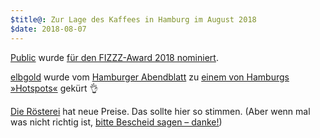 ```yaml
---
$title@: Zur Lage des Kaffees in Hamburg im August 2018
$date: 2018-08-07
---
```


[Public]([url('/content/cafes/public.md')]) wurde [für den FIZZZ-Award 2018 nominiert](https://www.facebook.com/publiccoffeeroasters/photos/a.389606667816787.1073741830.389370594507061/1575447175899391/?type=3&theater).

[elbgold]([url('/content/cafes/elbgold.md')]) wurde vom [Hamburger Abendblatt](https://www.abendblatt.de/) zu [einem von Hamburgs »Hotspots«](https://www.facebook.com/elbgold/posts/10155315093151090) gekürt 👌

[Die Rösterei]([url('/content/cafes/die-roesterei.md')]) hat neue Preise. Das sollte hier so stimmen. (Aber wenn mal was nicht richtig ist, [bitte Bescheid sagen – danke!]([url('/content/pages/contact.md')]))